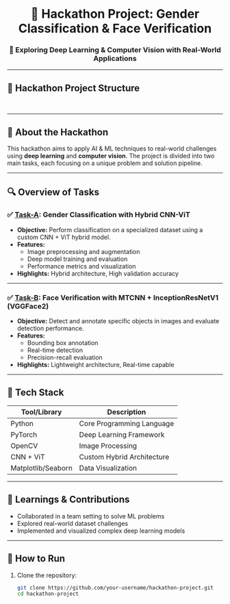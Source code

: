 <div align="center">
  <h1>🚀 Hackathon Project: Gender Classification & Face Verification</h1>
  <h3>🧠 Exploring Deep Learning & Computer Vision with Real-World Applications</h3>
</div>

---

## 📁 Hackathon Project Structure

<div align="center">
<pre>




</pre>



</div>




---

## 📝 About the Hackathon

This hackathon aims to apply AI & ML techniques to real-world challenges using **deep learning** and **computer vision**. The project is divided into two main tasks, each focusing on a unique problem and solution pipeline.

---

## 🔍 Overview of Tasks

### ✅ [Task-A](./Task-A/README.md): **Gender Classification with Hybrid CNN-ViT**

- **Objective:** Perform classification on a specialized dataset using a custom CNN + ViT hybrid model.
- **Features:**
  - Image preprocessing and augmentation
  - Deep model training and evaluation
  - Performance metrics and visualization
- **Highlights:** Hybrid architecture, High validation accuracy



---

### ✅ [Task-B](./Task-B/README.md): **Face Verification with MTCNN + InceptionResNetV1 (VGGFace2)**

- **Objective:** Detect and annotate specific objects in images and evaluate detection performance.
- **Features:**
  - Bounding box annotation
  - Real-time detection
  - Precision-recall evaluation
- **Highlights:** Lightweight architecture, Real-time capable



---

## 🧩 Tech Stack

<div align="center">

| Tool/Library       | Description                    |
|--------------------|--------------------------------|
| Python             | Core Programming Language      |
| PyTorch            | Deep Learning Framework        |
| OpenCV             | Image Processing               |
| CNN + ViT          | Custom Hybrid Architecture     |
| Matplotlib/Seaborn | Data Visualization             |

</div>


---

## 🧠 Learnings & Contributions

- Collaborated in a team setting to solve ML problems
- Explored real-world dataset challenges
- Implemented and visualized complex deep learning models

---

## 📌 How to Run

1. Clone the repository:
   ```bash
   git clone https://github.com/your-username/hackathon-project.git
   cd hackathon-project

